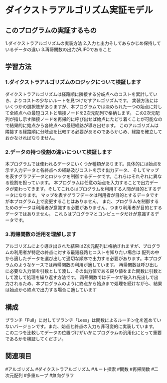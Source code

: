# ダイクストラアルゴリズム実証モデル
## このプログラムの実証するもの
1.ダイクストラアルゴリズムの実装方法
2.入力と出力そしてあらかじめ保持しているデータの違い
3.再帰関数の出力がLIFOであること
## 学習方法
### 1.ダイクストラアルゴリズムのロジックについて検証します
ダイクストラアルゴリズムは経路順に隣接する分岐点へのコストを累計していき、よりコストの少ないルートを見つけだすアルゴリズムです。 実装方法にはいくつかの選択肢がありますが、本プログラムでは決められた一つの始点に対して全終点への最短コストと隣接ノードを2次元配列で格納します。 この2次元配列が指し示す隣接ノードを再帰的に呼び出せば始点にたどり着くことが可能なので結果的に始点から各終点への最短経路が導き出せます。 このアルゴリズムは隣接する経路順に分岐点を比較する必要があるのであらかじめ、経路を確立しておかなければなりません。
### 2.データの持つ役割の違いについて検証します
本プログラムでは使われるデータにいくつか種類があります。具体的には始点を示す入力データと各終点への経路及びコストを示す出力データ、 そしてマップを表すグラフデータとロジックを制御するデータです。これらはそれぞれに異なる役割を担っています。 本プログラムは任意の始点を入力することで出力データが変わってきます。そしてこれらはプログラムを利用する人間が目的とするデータになります。 マップを表すグラフデータは利用者が目的とするデータですが本プログラム上で変更することはありません。 また、プログラムを制御するためのデータは利用者が意識する必要がありません、つまり利用者が目的とするデータではありません。 これらはプログラマとコンピュータだけが意識するデータです。
### 3.再帰関数の活用を理解します
アルゴリズムにより導き出された結果は2次元配列に格納されますが、プログラムの利用者が特定の終点に対する最短経路とコストを知りたい場合は 配列の中から適したデータを選び出して適切な順序で出力する必要があります。本プログラムのようなケースでは再帰関数の利用が適しています。 再帰関数は呼び出しに必要な入力値を引数として渡し、その出力値である戻り値をまた関数に引数として渡して処理を繰り返す方法です。 再帰関数ではデータが後入れ先出しで出力されるため、本プログラムのように終点から始点まで処理を続けながら、結果は始点から終点で出力する場合に適しています
## 構成
ブランチ「Full」に対してブランチ「Less」は関数によるルーチン化を進めていないバージョンです。また、始点と終点の入力も非可変的に実装しています。 この二つを比較してデータの位置づけがいかにプログラムの汎用化にとって重要であるかを検証してください。
## 関連項目
#アルゴリズム #ダイクストラアルゴリズム #ルート探索 #関数 #再帰関数 #二次元配列 #多重ループ #無向グラフ

